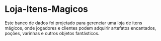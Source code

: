 # Loja-Itens-Magicos
Este banco de dados foi projetado para gerenciar uma loja de itens mágicos, onde jogadores e clientes podem adquirir artefatos encantados, poções, varinhas e outros objetos fantásticos.
